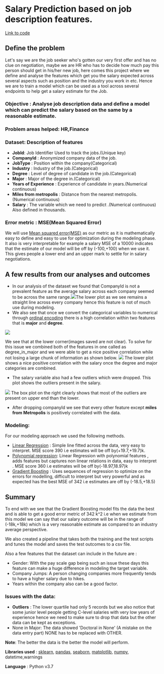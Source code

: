 # Salary Prediction based on job description features.

<a href = "https://github.com/ankur26/SalaryPrediction/blob/master/Salary%20Prediction%20Notebook.ipynb">Link to code</a>
## Define the problem
Let's say we are the job seeker who's gotten our very first offer and has no clue on negotiation, maybe we are HR who has to decide how much pay this person should get in his/her new job, here comes this project where we define and analyse the features which get you the salary expected across several aspects such as position and the industry you work in etc. Hence we are to train a model which can be used as a tool across several endpoints to help get a salary estimate for the Job. 

### Objective : Analyse job description data and define a model which can predict the salary based on the same by a reasonable estimate.

### Problem areas helped: HR,Finance

### Dataset: Description of features
* **JobId**: Job Identifier Used to track the jobs.(Unique key)
* **CompanyId** : Anonymized company data of the job.
* **JobType** : Position within the company(Categorical)
* **Industry** : Industry of the job.(Categorical)
* **Degree** : Level of degree of candidate in the job.(Categorical)
* **Major** : Major of the degree in.(Categorical)
* **Years of Experience** : Experience of candidate in years.(Numerical continuous)
* **Miles from metropolis** : Distance from the nearest metropolis.(Numerical continuous)
* **Salary** : The variable which we need to predict .(Numerical continuous) Also defined in thousands.

### Error metric : MSE(Mean Squared Error)
We will use <a href="https://en.wikipedia.org/wiki/Mean_squared_error">Mean squared error(MSE)</a> as our metric as it is mathematically easy to define and easy to use for optimization during the modeling phase. It also is very interpretable for example a salary MSE of a 10000 indicates that the estimate of our model will be off by (-100,+100) when we use it. This gives people a lower end and an upper mark to settle for in salary negotiations.

## A few results from our analyses and outcomes
* In our analysis of the dataset we found that CompanyId is not a prevalent feature as the average salary across each company seemed to be across the same range.<img src="https://github.com/ankur26/SalaryPrediction/blob/master/Images/companyId_plot.png">The lower plot as we see remains a straight line across every company hence this feature is not of much use during modeling.
* We also see that once we convert the categorical variables to numerical through <a href="https://www.questionpro.com/blog/ordinal-scale/">ordinal encoding</a> there is a high correlation within two features that is **major** and **degree**.
<img src="https://github.com/ankur26/SalaryPrediction/blob/master/Images/corr_map_03-12-2019%2020_29_05.png"> 

We see that at the lower corner(images saved are not clear). To solve for this issue we combined both of the features in one called as degree_in_major and we were able to get a nice positive correlation while not losing a large chunk of information as shown below. <img src="https://github.com/ankur26/SalaryPrediction/blob/master/Images/degree_in_major_plot.png">
The lower plot shows a nice positive correlation with the salary once the degree and major categories are combined.

* The salary variable also had a few outliers which were dropped. This plot shows the outliers present in the salary.
<img src="https://github.com/ankur26/SalaryPrediction/blob/master/Images/salaryhistogram.png">
The box plot on the right clearly shows that most of the outliers are present on upper end than the lower.

* After dropping companyId we see that every other feature except **miles from Metropolis** is positively correlated with the data.

### Modeling:
For our modeling approach we used the following methods.
* <a href="https://simple.wikipedia.org/wiki/Linear_regression">Linear Regression</a> : Simple line fitted across the data, very easy to interpret. MSE score 390 i.e estimates will be off by(+19.7,+19.7)k.
* <a href="https://en.wikipedia.org/wiki/Polynomial_regression">Polynomial regression</a>: Linear Regression with polynomial features , adds features but captures non linear relations in data, easy to interpret . MSE score 360 i.e estimates will be off by(-18.97,18.97)k
* <a href="https://en.wikipedia.org/wiki/Gradient_boosting">Gradient Boosting</a> : Uses sequences of regression to optimize on the errors for modelling, difficult to interpret but very powerful and as expected has the best MSE of 342 i.e estimates are off by (-18.5,+18.5)

## Summary

To end with we see that the Gradient Boosting model fits the data the best and is able to get a good error metric of 342 k^2 i.e when we estimate from this model we can say that our salary outcome will be in the range of (-18k,+18k) which is a very reasonable estimate as compared to an industry average perspective.

We also created a pipeline that takes both the training and the test scripts and tunes the model and saves the test outcomes to a csv file.

Also a few features that the dataset can include in the future are :
* Gender: With the pay scale gap being such an issue these days this feature can make a huge difference in modeling the target variable.
* Company Jumps: A person changing companies more frequently tends to have a higher salary due to hikes.
* Years within the company also can be a good factor.

### Issues with the data:
* **Outliers** : The lower quartile had only 5 records but we also notice that some junior level people getting C-level salaries with very low years of experience hence we need to make sure to drop that data but the other data can be kept as exceptions.
* None in Major: The data showed 'Doctoral in None' (A mistake on the data entry part) NONE has to be replaced with OTHER.

**Note**: The better the data is the better the model will perform.

**Libraries used** : <a href="https://scikit-learn.org/stable/">sklearn</a>, <a href="https://pandas.pydata.org/">pandas</a>, <a href="https://seaborn.pydata.org/">seaborn</a>, <a href="https://matplotlib.org/">matplotlib</a>, <a href="https://numpy.org/">numpy</a>, datetime,warnings

**Language** : Python v3.7


